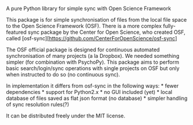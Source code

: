 A pure Python library for simple sync with Open Science Framework

This package is for simple synchronisation of files from the local file space to the Open Science Framework (OSF). There is a more complex fully-featured sync package by the Center for Open Science,
who created OSF, called [osf-sync][https://github.com/CenterForOpenScience/osf-sync]
	
The OSF official package is designed for continuous automated synchronisation of many projects (a la Dropbox). We needed something simpler (for combination with PsychoPy). This package aims to perform basic search/login/sync operations with single projects on OSF but only when instructed to do so (no continuous sync).

In implementation it differs from osf-sync in the following ways:
	* fewer dependencies
	* support for Python2.x
	* no GUI included (yet)
	* local database of files saved as flat json format (no database)
	* simpler handling of sync resolution rules(?)

It can be distributed freely under the MIT license.

